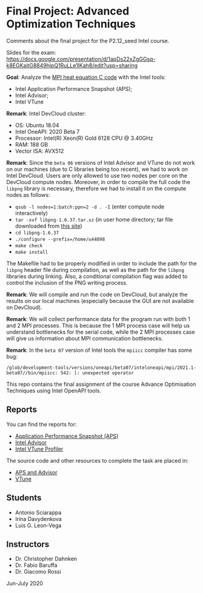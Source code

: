 # Final Project: Advanced Optimization Techniques


Comments about the final project for the P2.12_seed Intel course.

Slides for the exam: https://docs.google.com/presentation/d/1apDs22xZgGGsq-k8EGKaitG8849hjpQ1RuLLe1lKah8/edit?usp=sharing

**Goal**: Analyze the [MPI heat equation C code](https://repository.prace-ri.eu/git/CodeVault/training-material/parallel-programming/MPI/-/tree/master/heat-equation/c) with the Intel tools:

- Intel Application Performance Snapshot (APS);
- Intel Advisor;
- Intel VTune

**Remark**: Intel DevCloud cluster:

* OS: Ubuntu 18.04
* Intel OneAPI: 2020 Beta 7
* Processor: Intel(R) Xeon(R) Gold 6128 CPU @ 3.40GHz
* RAM: 188 GB
* Vector ISA: AVX512

**Remark**: Since the `beta 06` versions of Intel Advisor and VTune do not work on our machines (due to C libraries being too recent), we had to work on Intel DevCloud. Users are only allowed to use two nodes per core on the DevCloud compute nodes. Moreover, in order to compile the full code the `libpng` library is necessary, therefore we had to install it on the compute nodes as follows:

- `qsub -l nodes=1:batch:ppn=2 -d . -I` (enter compute node interactively)
- `tar -xvf libpng-1.6.37.tar.xz` (in user home directory; tar file downloaded from [this site](https://sourceforge.net/projects/libpng/files/libpng16/1.6.37/))
- `cd libpng-1.6.37`
- `./configure --prefix=/home/u44098`
- `make check`
- `make install`

The Makefile had to be properly modified in order to include the path for the `libpng` header file during compilation, as well as the path for the `libpng` libraries during linking. Also, a conditional compilation flag was added to control the inclusion of the PNG writing process.

**Remark**: We will compile and run the code on DevCloud, but analyze the results on our local machines (especially because the GUI are not available on DevCloud).

**Remark**: We will collect performance data for the program run with both 1 and 2 MPI processes. This is because the 1 MPI process case will help us understand bottlenecks for the serial code, while the 2 MPI processes case will give us information about MPI communication bottlenecks.

**Remark**: In the `beta 07` version of Intel tools the `mpiicc` compiler has some bug: 

`/glob/development-tools/versions/oneapi/beta07/inteloneapi/mpi/2021.1-beta07//bin/mpiicc: 542: [: unexpected operator`


This repo contains the final assignment of the course Advance Optimisation 
Techniques using Intel OpenAPI tools.

## Reports

You can find the reports for:

* [Application Performance Snapshot (APS)](aps_advisor/README.md)
* [Intel Advisor](aps_advisor/README.md)
* [Intel VTune Profiler](vtune/README.md)

The source code and other resources to complete the task are placed in:

* [APS and Advisor](aps_advisor/)
* [VTune](vtune/)

## Students

- Antonio Sciarappa
- Irina Davydenkova
- Luis G. Leon-Vega

## Instructors

- Dr. Christopher Dahnken
- Dr. Fabio Baruffa 
- Dr. Giacomo Rossi 

Jun-July 2020
